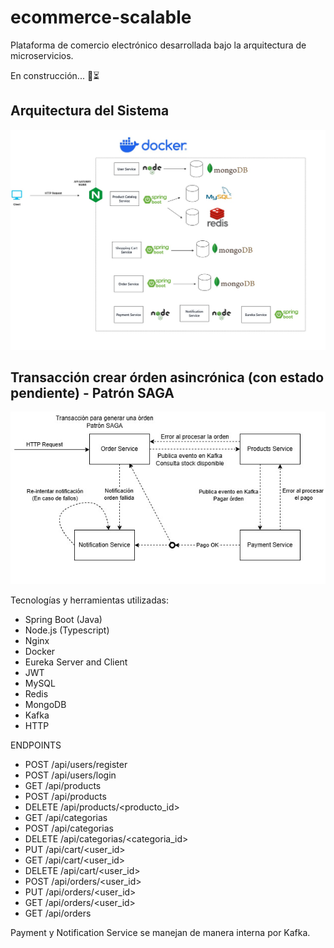 # ecommerce-scalable
Plataforma de comercio electrónico desarrollada bajo la arquitectura de microservicios.

En construcción... 🚀⏳

## Arquitectura del Sistema
![Arquitectura del sistema](imagenes/arquitectura.jpg)
## Transacción crear órden asincrónica (con estado pendiente) - Patrón SAGA
![Transacción crear órden asincronica (con estado pendiente)](imagenes/orden_asincronica.jpg)

Tecnologías y herramientas utilizadas:
- Spring Boot (Java)
- Node.js (Typescript)
- Nginx
- Docker
- Eureka Server and Client
- JWT
- MySQL
- Redis
- MongoDB
- Kafka
- HTTP

ENDPOINTS
- POST /api/users/register
- POST /api/users/login
- GET /api/products
- POST /api/products
- DELETE /api/products/<producto_id>
- GET /api/categorias
- POST /api/categorias
- DELETE /api/categorias/<categoria_id>
- PUT /api/cart/<user_id>
- GET /api/cart/<user_id>
- DELETE /api/cart/<user_id>
- POST /api/orders/<user_id>
- PUT /api/orders/<user_id>
- GET /api/orders/<user_id>
- GET /api/orders
  
Payment y Notification Service se manejan de manera interna por Kafka.
